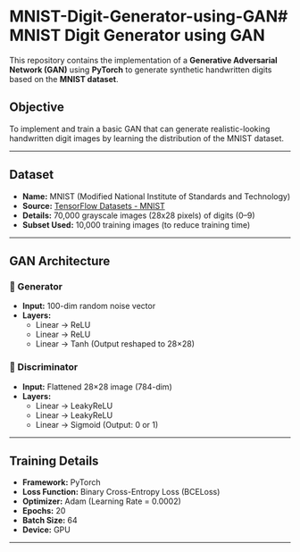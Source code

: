 # MNIST-Digit-Generator-using-GAN# MNIST Digit Generator using GAN

This repository contains the implementation of a **Generative Adversarial Network (GAN)** using **PyTorch** to generate synthetic handwritten digits based on the **MNIST dataset**.

##  Objective

To implement and train a basic GAN that can generate realistic-looking handwritten digit images by learning the distribution of the MNIST dataset.

---

##  Dataset

- **Name:** MNIST (Modified National Institute of Standards and Technology)
- **Source:** [TensorFlow Datasets - MNIST](https://www.tensorflow.org/datasets/catalog/mnist)
- **Details:** 70,000 grayscale images (28x28 pixels) of digits (0–9)
- **Subset Used:** 10,000 training images (to reduce training time)

---

##  GAN Architecture

### 🔹 Generator
- **Input:** 100-dim random noise vector
- **Layers:**
  - Linear → ReLU
  - Linear → ReLU
  - Linear → Tanh (Output reshaped to 28×28)

### 🔹 Discriminator
- **Input:** Flattened 28×28 image (784-dim)
- **Layers:**
  - Linear → LeakyReLU
  - Linear → LeakyReLU
  - Linear → Sigmoid (Output: 0 or 1)

---

##  Training Details

- **Framework:** PyTorch
- **Loss Function:** Binary Cross-Entropy Loss (BCELoss)
- **Optimizer:** Adam (Learning Rate = 0.0002)
- **Epochs:** 20
- **Batch Size:** 64
- **Device:** GPU 

---
